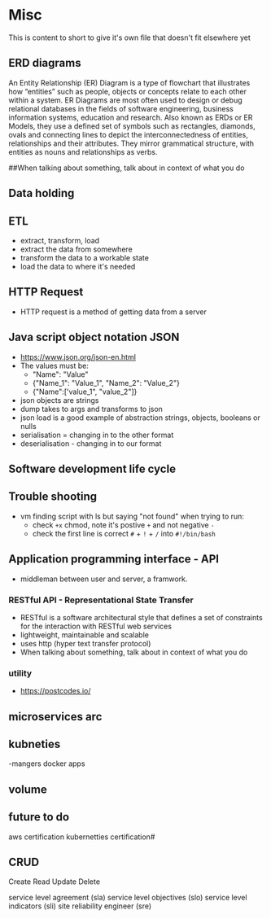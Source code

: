 # Misc
This is content to short to give it's own file that doesn't fit elsewhere yet

## ERD diagrams
An Entity Relationship (ER) Diagram is a type of flowchart that illustrates how “entities” such as people, objects or concepts relate to each other within a system. ER Diagrams are most often used to design or debug relational databases in the fields of software engineering, business information systems, education and research. Also known as ERDs or ER Models, they use a defined set of symbols such as rectangles, diamonds, ovals and connecting lines to depict the interconnectedness of entities, relationships and their attributes. They mirror grammatical structure, with entities as nouns and relationships as verbs.

##When talking about something, talk about in context of what you do




## Data holding

## ETL
- extract, transform, load
- extract the data from somewhere
- transform the data to a workable state
- load the data to where it's needed

## HTTP Request
- HTTP request is a method of getting data from a server

## Java script object notation JSON
- https://www.json.org/json-en.html
- The values must be:
    - "Name": "Value"
    - {"Name_1": "Value_1", "Name_2": "Value_2"}
    - {"Name":['value_1", "value_2"]}
- json objects are strings
- dump takes to args and transforms to json
- json load is a good example of abstraction
    strings, objects, booleans or nulls
- serialisation =  changing in to the other format
- deserialisation - changing in to our format

## Software development life cycle

## Trouble shooting
- vm finding script with ls but saying "not found" when trying to run:
    - check `+x` chmod, note it's postive `+` and not negative `-`
    - check the first line is correct `#` + `!` + `/` into `#!/bin/bash` 


## Application programming interface - API
- middleman between user and server, a framwork.

### RESTful API - Representational State Transfer
- RESTful is a software architectural style that defines a set of constraints for the interaction with RESTful web services
- lightweight, maintainable and scalable
- uses http (hyper text transfer protocol)
- When talking about something, talk about in context of what you do

### utility
- https://postcodes.io/


## microservices arc

## kubneties
-mangers docker apps

## volume
 
## future to do
aws certification
kubernetties certification#


## CRUD
Create
Read
Update
Delete


service level agreement (sla)
service level objectives (slo)
service level indicators (sli)
site reliability engineer (sre)

